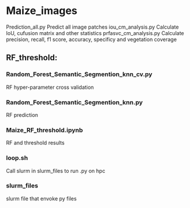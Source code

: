 # Maize_images
Prediction_all.py
Predict all image patches
iou_cm_analysis.py
Calculate IoU, cufusion matrix and other statistics
prfasvc_cm_analysis.py
Calculate precision, recall, f1 score, accuracy, specificy and vegetation coverage

## RF_threshold:
### Random_Forest_Semantic_Segmention_knn_cv.py
RF hyper-parameter cross validation
### Random_Forest_Semantic_Segmention_knn.py
RF prediction
### Maize_RF_threshold.ipynb
RF and threshold results

### loop.sh
Call slurm in slurm_files to run .py on hpc

### slurm_files
slurm file that envoke py files
